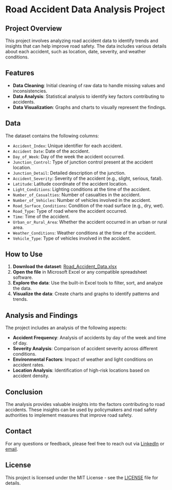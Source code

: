 # Road Accident Data Analysis Project

## Project Overview
This project involves analyzing road accident data to identify trends and insights that can help improve road safety. The data includes various details about each accident, such as location, date, severity, and weather conditions.

## Features
- **Data Cleaning**: Initial cleaning of raw data to handle missing values and inconsistencies.
- **Data Analysis**: Statistical analysis to identify key factors contributing to accidents.
- **Data Visualization**: Graphs and charts to visually represent the findings.

## Data
The dataset contains the following columns:
- `Accident_Index`: Unique identifier for each accident.
- `Accident Date`: Date of the accident.
- `Day_of_Week`: Day of the week the accident occurred.
- `Junction_Control`: Type of junction control present at the accident location.
- `Junction_Detail`: Detailed description of the junction.
- `Accident_Severity`: Severity of the accident (e.g., slight, serious, fatal).
- `Latitude`: Latitude coordinate of the accident location.
- `Light_Conditions`: Lighting conditions at the time of the accident.
- `Number_of_Casualties`: Number of casualties in the accident.
- `Number_of_Vehicles`: Number of vehicles involved in the accident.
- `Road_Surface_Conditions`: Condition of the road surface (e.g., dry, wet).
- `Road_Type`: Type of road where the accident occurred.
- `Time`: Time of the accident.
- `Urban_or_Rural_Area`: Whether the accident occurred in an urban or rural area.
- `Weather_Conditions`: Weather conditions at the time of the accident.
- `Vehicle_Type`: Type of vehicles involved in the accident.

## How to Use
1. **Download the dataset**: [Road_Accident_Data.xlsx](Road_Accident_Data.xlsx)
2. **Open the file** in Microsoft Excel or any compatible spreadsheet software.
3. **Explore the data**: Use the built-in Excel tools to filter, sort, and analyze the data.
4. **Visualize the data**: Create charts and graphs to identify patterns and trends.

## Analysis and Findings
The project includes an analysis of the following aspects:
- **Accident Frequency**: Analysis of accidents by day of the week and time of day.
- **Severity Analysis**: Comparison of accident severity across different conditions.
- **Environmental Factors**: Impact of weather and light conditions on accident rates.
- **Location Analysis**: Identification of high-risk locations based on accident density.

## Conclusion
The analysis provides valuable insights into the factors contributing to road accidents. These insights can be used by policymakers and road safety authorities to implement measures that improve road safety.

## Contact
For any questions or feedback, please feel free to reach out via [LinkedIn](https://www.linkedin.com/in/yourprofile/) or [email](mailto:youremail@example.com).

## License
This project is licensed under the MIT License - see the [LICENSE](LICENSE) file for details.
